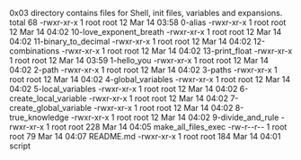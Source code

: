 0x03 directory contains files for Shell, init files, variables and expansions.
total 68
-rwxr-xr-x 1 root root  12 Mar 14 03:58 0-alias
-rwxr-xr-x 1 root root  12 Mar 14 04:02 10-love_exponent_breath
-rwxr-xr-x 1 root root  12 Mar 14 04:02 11-binary_to_decimal
-rwxr-xr-x 1 root root  12 Mar 14 04:02 12-combinations
-rwxr-xr-x 1 root root  12 Mar 14 04:02 13-print_float
-rwxr-xr-x 1 root root  12 Mar 14 03:59 1-hello_you
-rwxr-xr-x 1 root root  12 Mar 14 04:02 2-path
-rwxr-xr-x 1 root root  12 Mar 14 04:02 3-paths
-rwxr-xr-x 1 root root  12 Mar 14 04:02 4-global_variables
-rwxr-xr-x 1 root root  12 Mar 14 04:02 5-local_variables
-rwxr-xr-x 1 root root  12 Mar 14 04:02 6-create_local_variable
-rwxr-xr-x 1 root root  12 Mar 14 04:02 7-create_global_variable
-rwxr-xr-x 1 root root  12 Mar 14 04:02 8-true_knowledge
-rwxr-xr-x 1 root root  12 Mar 14 04:02 9-divide_and_rule
-rwxr-xr-x 1 root root 228 Mar 14 04:05 make_all_files_exec
-rw-r--r-- 1 root root  79 Mar 14 04:07 README.md
-rwxr-xr-x 1 root root 184 Mar 14 04:01 script
